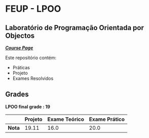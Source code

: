 # FEUP - LPOO

## Laboratório de Programação Orientada por Objectos


[***Course Page***](https://sigarra.up.pt/feup/pt/ucurr_geral.ficha_uc_view?pv_ocorrencia_id=436442)


Este repositório contém:
- Práticas
- Projeto
- Exames Resolvidos

## Grades

**LPOO final grade : 19**

| | Projeto | Exame Teórico | Exame Prático |
| --- | --- | --- | --- |
| **Nota** | 19.11| 16.0| 20.0|

